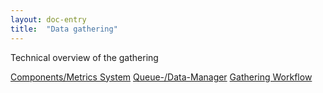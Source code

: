 ```yaml
---
layout: doc-entry
title:  "Data gathering"
---
```


Technical overview of the gathering

[Components/Metrics System](/docs/gathering/components-metrics)
[Queue-/Data-Manager](/docs/gathering/queue-data-manager)
[Gathering Workflow](/docs/gathering/workflow)


<!---
    TODO Add content
-->
